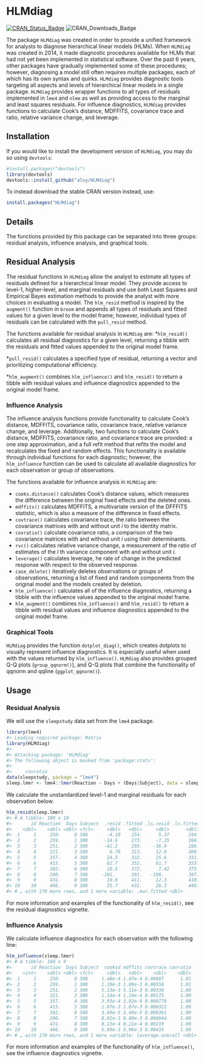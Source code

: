 # HLMdiag

[![CRAN\_Status\_Badge](http://www.r-pkg.org/badges/version/HLMdiag)](https://cran.r-project.org/package=HLMdiag)
![CRAN\_Downloads\_Badge](http://cranlogs.r-pkg.org/badges/HLMdiag)

The package `HLMdiag` was created in order to provide a unified
framework for analysts to diagnose hierarchical linear models (HLMs).
When `HLMdiag` was created in 2014, it made diagnostic procedures
available for HLMs that had not yet been implemented in statistical
software. Over the past 6 years, other packages have gradually
implemented some of these procedures; however, diagnosing a model still
often requires multiple packages, each of which has its own syntax and
quirks. `HLMdiag` provides diagnostic tools targeting all aspects and
levels of hierarchical linear models in a single package. `HLMdiag`
provides wrapper functions to all types of residuals implemented in
`lme4` and `nlme` as well as providing access to the marginal and least
squares residuals. For influence diagnostics, `HLMdiag` provides
functions to calculate Cook’s distance, MDFFITS, covariance trace and
ratio, relative variance change, and leverage.

## Installation

If you would like to install the development version of `HLMdiag`, you
may do so using `devtools`:

``` r
#install.packages("devtools")
library(devtools)
devtools::install_github("aloy/HLMdiag")
```

To instead download the stable CRAN version instead, use:

``` r
install.packages("HLMdiag")
```

## Details

The functions provided by this package can be separated into three
groups: residual analysis, influence analysis, and graphical tools.

## Residual Analysis

The residual functions in `HLMdiag` allow the analyst to estimate all
types of residuals defined for a hierarchical linear model. They provide
access to level-1, higher-level, and marginal residuals and use both
Least Squares and Empirical Bayes estimation methods to provide the
analyst with more choices in evaluating a model. The `hlm_resid` method
is inspired by the `augment()` function in `broom` and appends all types
of residuals and fitted values for a given level to the model frame;
however, individual types of residuals can be calculated with the
`pull_resid` method.

The functions available for residual analysis in `HLMdiag` are:
\*`hlm_resid()` calculates all residual diagnostics for a given level,
returning a tibble with the residuals and fitted values appended to the
original model frame.

\*`pull_resid()` calculates a specified type of residual, returning a
vector and prioritizing computational efficiency.

\*`hlm_augment()` combines `hlm_influence()` and `hlm_resid()` to return
a tibble with residual values and influence diagnostics appended to the
original model frame.

### Influence Analysis

The influence analysis functions provide functionality to calculate
Cook’s distance, MDFFITS, covariance ratio, covariance trace, relative
variance change, and leverage. Additionally, two functions to calculate
Cook’s distance, MDFFITS, covariance ratio, and covariance trace are
provided: a one step approximation, and a full refit method that refits
the model and recalculates the fixed and random effects. This
functionality is available through individual functions for each
diagnostic; however, the `hlm_influence` function can be used to
calculate all available diagnostics for each observation or group of
observations.

The functions available for influence analysis in `HLMdiag` are:

  - `cooks.distance()` calculates Cook’s distance values, which measures
    the difference between the original fixed effects and the deleted
    ones.
  - `mdffits()` calculates MDFFITS, a multivariate version of the
    DFFFITS statistic, which is also a measure of the difference in
    fixed effects.
  - `covtrace()` calculates covariance trace, the ratio between the
    covariance matrices with and without unit *i* to the identity
    matrix.
  - `covratio()` calculate covariance ratio, a comparison of the two
    covariance matrices with and without unit *i* using their
    determinants.
  - `rvc()` calculates relative variance change, a measurement of the
    ratio of estimates of the *l* th variance component with and without
    unit *i*.
  - `leverage()` calculates leverage, he rate of change in the predicted
    response with respect to the observed response.
  - `case_delete()` iteratively deletes observations or groups of
    observations, returning a list of fixed and random components from
    the original model and the models created by deletion.
  - `hlm_influence()` calculates all of the influence diagnostics,
    returning a tibble with the influence values appended to the
    original model frame.
  - `hlm_augment()` combines `hlm_influence()` and `hlm_resid()` to
    return a tibble with residual values and influence diagnostics
    appended to the original model frame.

### Graphical Tools

`HLMdiag` provides the function `dotplot_diag()`, which creates dotplots
to visually represent influence diagnostics. It is especially useful
when used with the values returned by `hlm_influence()`. `HLMdiag` also
provides grouped Q-Q plots (`group_qqnorm()`), and Q-Q plots that
combine the functionality of qqnorm and qqline (`ggplot_qqnorm()`).

## Usage

### Residual Analysis

We will use the `sleepstudy` data set from the `lme4` package.

``` r
library(lme4)
#> Loading required package: Matrix
library(HLMdiag)
#> 
#> Attaching package: 'HLMdiag'
#> The following object is masked from 'package:stats':
#> 
#>     covratio
data(sleepstudy, package = "lme4")
sleep.lmer <- lme4::lmer(Reaction ~ Days + (Days|Subject), data = sleepstudy) 
```

We calculate the unstandardized level-1 and marginal residuals for each
observation below.

``` r
hlm_resid(sleep.lmer)
#> # A tibble: 180 x 10
#>       id Reaction  Days Subject  .resid .fitted .ls.resid .ls.fitted .mar.resid
#>    <dbl>    <dbl> <dbl> <fct>     <dbl>   <dbl>     <dbl>      <dbl>      <dbl>
#>  1     1     250.     0 308       -4.10    254.      5.37       244.      -1.85
#>  2     2     259.     1 308      -14.6     273.     -7.25       266.      -3.17
#>  3     3     251.     2 308      -42.2     293.    -36.9        288.     -21.5 
#>  4     4     321.     3 308        8.78    313.     12.0        309.      38.6 
#>  5     5     357.     4 308       24.5     332.     25.6        331.      63.6 
#>  6     6     415.     5 308       62.7     352.     61.7        353.     111.  
#>  7     7     382.     6 308       10.5     372.      7.42       375.      68.0 
#>  8     8     290.     7 308     -101.      391.   -106.         397.     -34.5 
#>  9     9     431.     8 308       19.6     411.     12.3        418.      95.4 
#> 10    10     466.     9 308       35.7     431.     26.3        440.     121.  
#> # … with 170 more rows, and 1 more variable: .mar.fitted <dbl>
```

For more information and examples of the functionality of `hlm_resid()`,
see the residual diagnostics vignette.

### Influence Analysis

We calculate influence diagnostics for each observation with the
following line:

``` r
hlm_influence(sleep.lmer)
#> # A tibble: 180 x 9
#>       id Reaction  Days Subject  cooksd mdffits covtrace covratio
#>    <int>    <dbl> <dbl> <fct>     <dbl>   <dbl>    <dbl>    <dbl>
#>  1     1     250.     0 308     1.48e-4 1.47e-4 0.00887      1.01
#>  2     2     259.     1 308     1.10e-3 1.09e-3 0.00558      1.01
#>  3     3     251.     2 308     5.13e-3 5.11e-3 0.00330      1.00
#>  4     4     321.     3 308     1.14e-4 1.14e-4 0.00175      1.00
#>  5     5     357.     4 308     3.93e-4 3.92e-4 0.000778     1.00
#>  6     6     415.     5 308     1.07e-3 1.07e-3 0.000321     1.00
#>  7     7     382.     6 308     3.49e-5 3.49e-5 0.000361     1.00
#>  8     8     290.     7 308     8.81e-3 8.80e-3 0.000944     1.00
#>  9     9     431.     8 308     8.23e-4 8.21e-4 0.00219      1.00
#> 10    10     466.     9 308     5.99e-3 5.96e-3 0.00435      1.00
#> # … with 170 more rows, and 1 more variable: leverage.overall <dbl>
```

For more information and examples of the functionality of
`hlm_influence()`, see the influence diagnostics vignette.
